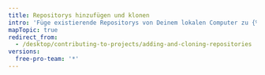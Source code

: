 ```yaml
---
title: Repositorys hinzufügen und klonen
intro: 'Füge existierende Repositorys von Deinem lokalen Computer zu {% data variables.product.prodname_desktop %} hinzu oder klone Repositorys von {% data variables.product.product_name %}.'
mapTopic: true
redirect_from:
  - /desktop/contributing-to-projects/adding-and-cloning-repositories
versions:
  free-pro-team: '*'
---
```


